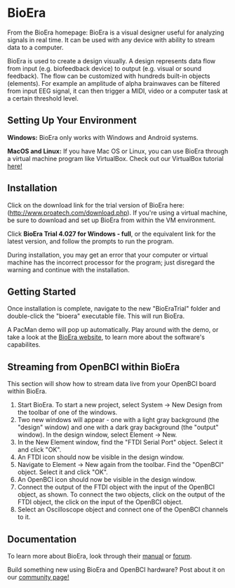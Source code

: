 # BioEra

From the BioEra homepage: BioEra is a visual designer useful for analyzing signals in real time. It can be used with any device with ability to stream data to a computer.

BioEra is used to create a design visually. A design represents data flow from input (e.g. biofeedback device) to output (e.g. visual or sound feedback). The flow can be customized with hundreds built-in objects (elements). For example an amplitude of alpha brainwaves can be filtered from input EEG signal, it can then trigger a MIDI, video or a computer task at a certain threshold level. 

## Setting Up Your Environment

**Windows:** BioEra only works with Windows and Android systems.

**MacOS and Linux:** If you have Mac OS or Linux, you can use BioEra through a virtual machine program like VirtualBox. Check out our VirtualBox tutorial [here!](http://docs.openbci.com/Tutorials/12-Win7_VM_Installation)

## Installation

Click on the download link for the trial version of BioEra here: (http://www.proatech.com/download.php). If you're using a virtual machine, be sure to download and set up BioEra from within the VM environment.

Click **BioEra Trial 4.027 for Windows - full**, or the equivalent link for the latest version, and follow the prompts to run the program.

During installation, you may get an error that your computer or virtual machine has the incorrect processor for the program; just disregard the warning and continue with the installation.

## Getting Started

Once installation is complete, navigate to the new "BioEraTrial" folder and double-click the "bioera" executable file. This will run BioEra.

A PacMan demo will pop up automatically. Play around with the demo, or take a look at the [BioEra website](http://www.bioera.net/index.shtml), to learn more about the software's capabilites.

## Streaming from OpenBCI within BioEra

This section will show how to stream data live from your OpenBCI board within BioEra. 

1. Start BioEra. To start a new project, select System -> New Design from the toolbar of one of the windows.
2. Two new windows will appear - one with a light gray background (the "design" window) and one with a dark gray background (the "output" window). In the design window, select Element -> New.
3. In the New Element window, find the "FTDI Serial Port" object. Select it and click "OK".
4. An FTDI icon should now be visible in the design window.
5. Navigate to Element -> New again from the toolbar. Find the "OpenBCI" object. Select it and click "OK". 
6. An OpenBCI icon should now be visible in the design window.
7. Connect the output of the FTDI object with the input of the OpenBCI object, as shown. To connect the two objects, click on the output of the FTDI object, the click on the input of the OpenBCI object.
8. Select an Oscilloscope object and connect one of the OpenBCI channels to it.

## Documentation

To learn more about BioEra, look through their [manual](http://www.proatech.com/be/manual.html) or [forum](http://www.bioera.net/support/forum.jsp).

Build something new using BioEra and OpenBCI hardware? Post about it on our [community page!](http://openbci.com/community/)
